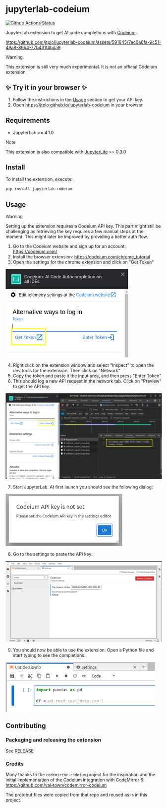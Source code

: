 # jupyterlab-codeium

[![Github Actions Status](https://github.com/jtpio/jupyterlab-codeium/workflows/Build/badge.svg)](https://github.com/jtpio/jupyterlab-codeium/actions/workflows/build.yml)

JupyterLab extension to get AI code completions with [Codeium](https://codeium.com/).

https://github.com/jtpio/jupyterlab-codeium/assets/591645/7ec0a6fa-9c51-49a8-89b4-77b431f4bda9

> [!WARNING]
> This extension is still very much experimental. It is not an official Codeium extension.

## ✨ Try it in your browser ✨

1. Follow the instructions in the [Usage](#usage) section to get your API key.
2. Open https://jtpio.github.io/jupyterlab-codeium in your browser

## Requirements

- JupyterLab >= 4.1.0

> [!NOTE]
> This extension is also compatible with [JupyterLite](https://github.com/jupyterlite/jupyterlite) >= 0.3.0

## Install

To install the extension, execute:

```bash
pip install jupyterlab-codeium
```

## Usage

> [!WARNING]
> Setting up the extension requires a Codeium API key. This part might still be challenging as retrieving the key requires a few manual steps at the moment.
> This might later be improved by providing a better auth flow.

1. Go to the Codeium website and sign up for an account: https://codeium.com/
2. Install the browser extension: https://codeium.com/chrome_tutorial
3. Open the settings for the chrome extension and click on "Get Token"

![Get Token](./img/1-extension-token.png)

4. Right click on the extension window and select "Inspect" to open the dev tools for the extension. Then click on "Network"
5. Copy the token and paste it the input area, and then press "Enter Token"
6. This should log a new API request in the network tab. Click on "Preview" to get the API key.

![Enter Token](./img/2-api-key.png)

7. Start JupyterLab. At first launch you should see the following dialog:

![Enter API Key](./img/3-jupyterlab-dialog.png)

8. Go to the settings to paste the API key:

![Settings](./img/4-jupyterlab-settings.png)

9. You should now be able to use the extension. Open a Python file and start typing to see the completions.

![Completions](./img/5-example.png)

## Contributing

### Packaging and releasing the extension

See [RELEASE](RELEASE.md)

### Credits

Many thanks to the `codemirror-codeium` project for the inspiration and the initial implementation of the Codeium integration with CodeMirror 6: https://github.com/val-town/codemirror-codeium

The protobuf files were copied from that repo and reused as is in this project.
